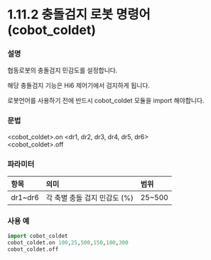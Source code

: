 # 1.11.2 충돌검지 로봇 명령어(cobot_coldet)

### 설명

협동로봇의 충돌검지 민감도를 설정합니다.

해당 충돌검지 기능은 Hi6 제어기에서 검지하게 됩니다. 

로봇언어를 사용하기 전에 반드시 cobot_coldet 모듈을 import 해야합니다.

### 문법

&lt;cobot_coldet&gt;.on &lt;dr1, dr2, dr3, dr4, dr5, dr6&gt;</br>
&lt;cobot_coldet&gt;.off 

### 파라미터

<table>
  <thead>
    <tr>
      <th style="text-align:left">항목</th>
      <th style="text-align:left">의미</th>
      <th style="text-align:left">범위</th>
    </tr>
  </thead>
  <tbody>
    <tr>
      <td>dr1~dr6</td>
      <td>
        각 축별 충돌 검지 민감도 (%)
      </td>
      <td>25~500</td>
    </tr>
    
  </tbody>
</table>


### 사용 예

```python
import cobot_coldet
cobot_coldet.on 100,25,500,150,100,300
cobot_coldet.off
```



